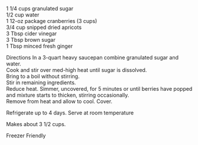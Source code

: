 ---
---

1 1/4 cups granulated sugar  
1/2 cup water  
1 12-oz package cranberries (3 cups)  
3/4 cup snipped dried apricots  
3 Tbsp cider vinegar   
3 Tbsp brown sugar  
1 Tbsp minced fresh ginger 


Directions 
In a 3-quart heavy saucepan combine granulated sugar and water.  
Cook and stir over med-high heat until sugar is dissolved.  
Bring to a boil without stirring.  
Stir in remaining ingredients.  
Reduce heat. Simmer, uncovered, for 5 minutes or until berries have popped and mixture starts to thicken, stirring occasionally.  
Remove from heat and allow to cool. Cover.

Refrigerate up to 4 days. Serve at room temperature 

Makes about 3 1/2 cups. 

Freezer Friendly
